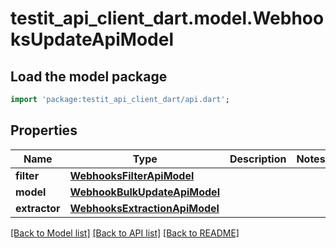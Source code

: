 # testit_api_client_dart.model.WebhooksUpdateApiModel

## Load the model package
```dart
import 'package:testit_api_client_dart/api.dart';
```

## Properties
Name | Type | Description | Notes
------------ | ------------- | ------------- | -------------
**filter** | [**WebhooksFilterApiModel**](WebhooksFilterApiModel.md) |  | 
**model** | [**WebhookBulkUpdateApiModel**](WebhookBulkUpdateApiModel.md) |  | 
**extractor** | [**WebhooksExtractionApiModel**](WebhooksExtractionApiModel.md) |  | 

[[Back to Model list]](../README.md#documentation-for-models) [[Back to API list]](../README.md#documentation-for-api-endpoints) [[Back to README]](../README.md)


